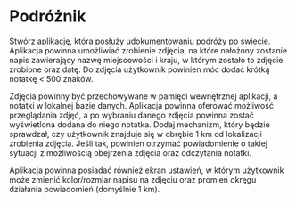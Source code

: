 # Podróżnik

Stwórz aplikację, która posłuży udokumentowaniu podróży po świecie. Aplikacja powinna
umożliwiać zrobienie zdjęcia, na które nałożony zostanie napis zawierający nazwę
miejscowości i kraju, w którym zostało to zdjęcie zrobione oraz datę. Do zdjęcia
użytkownik powinien móc dodać krótką notatkę < 500 znaków.

Zdjęcia powinny być przechowywane w pamięci wewnętrznej aplikacji, a notatki w lokalnej
bazie danych. Aplikacja powinna oferować możliwość przeglądania zdjęć, a po wybraniu
danego zdjęcia powinna zostać wyświetlona dodana do niego notatka.
Dodaj mechanizm, który będzie sprawdzał, czy użytkownik znajduje się w obrębie 1 km od
lokalizacji zrobienia zdjęcia. Jeśli tak, powinien otrzymać powiadomienie o takiej sytuacji z
możliwością obejrzenia zdjęcia oraz odczytania notatki.

Aplikacja powinna posiadać również ekran ustawień, w którym użytkownik może zmienić
kolor/rozmiar napisu na zdjęciu oraz promień okręgu działania powiadomień (domyślnie 1
km).
